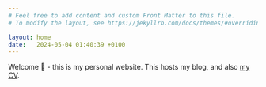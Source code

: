 ```yaml
---
# Feel free to add content and custom Front Matter to this file.
# To modify the layout, see https://jekyllrb.com/docs/themes/#overriding-theme-defaults

layout: home
date:   2024-05-04 01:40:39 +0100
---
```


Welcome 👋 - this is my personal website. This hosts my blog, and also [my CV](cv.md).
